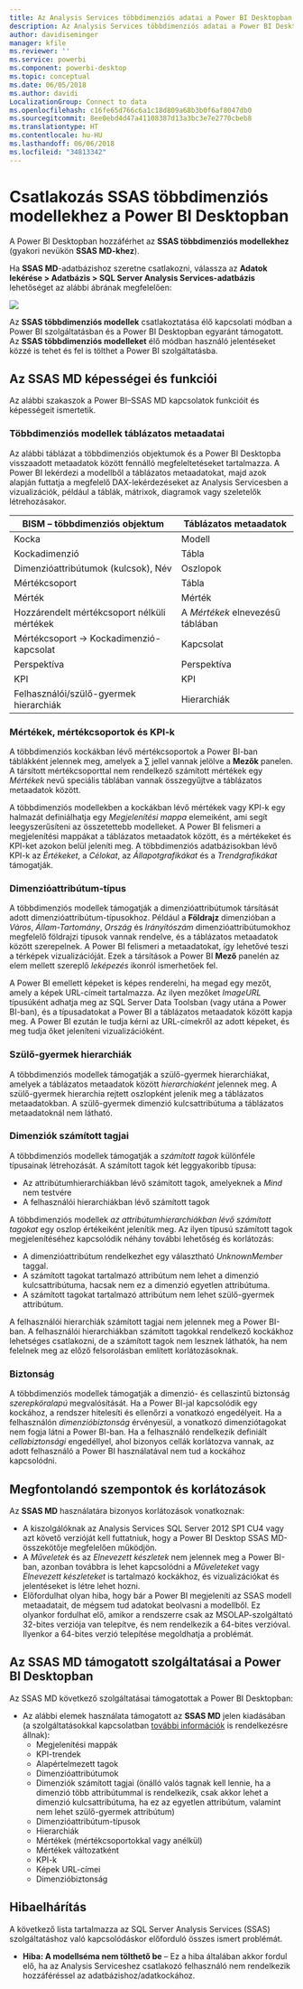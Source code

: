 ```yaml
---
title: Az Analysis Services többdimenziós adatai a Power BI Desktopban
description: Az Analysis Services többdimenziós adatai a Power BI Desktopban
author: davidiseminger
manager: kfile
ms.reviewer: ''
ms.service: powerbi
ms.component: powerbi-desktop
ms.topic: conceptual
ms.date: 06/05/2018
ms.author: davidi
LocalizationGroup: Connect to data
ms.openlocfilehash: c16fe65d766c6a1c18d809a68b3b0f6af8047db0
ms.sourcegitcommit: 8ee0ebd4d47a41108387d13a3bc3e7e2770cbeb8
ms.translationtype: HT
ms.contentlocale: hu-HU
ms.lasthandoff: 06/06/2018
ms.locfileid: "34813342"
---
```

# <a name="connect-to-ssas-multidimensional-models-in-power-bi-desktop"></a>Csatlakozás SSAS többdimenziós modellekhez a Power BI Desktopban
A Power BI Desktopban hozzáférhet az **SSAS többdimenziós modellekhez** (gyakori nevükön **SSAS MD-khez**).

Ha **SSAS MD**-adatbázishoz szeretne csatlakozni, válassza az **Adatok lekérése &gt; Adatbázis &gt; SQL Server Analysis Services-adatbázis** lehetőséget az alábbi ábrának megfelelően:

![](media/desktop-ssas-multidimensional/ssas-multidimensional-2.png)

Az **SSAS többdimenziós modellek** csatlakoztatása élő kapcsolati módban a Power BI szolgáltatásban és a Power BI Desktopban egyaránt támogatott. Az **SSAS többdimenziós modelleket** élő módban használó jelentéseket közzé is tehet és fel is tölthet a Power BI szolgáltatásba.

## <a name="capabilities-and-features-of-ssas-md"></a>Az SSAS MD képességei és funkciói
Az alábbi szakaszok a Power BI–SSAS MD kapcsolatok funkcióit és képességeit ismertetik.

### <a name="tabular-metadata-of-multidimensional-models"></a>Többdimenziós modellek táblázatos metaadatai
Az alábbi táblázat a többdimenziós objektumok és a Power BI Desktopba visszaadott metaadatok között fennálló megfeleltetéseket tartalmazza. A Power BI lekérdezi a modellből a táblázatos metaadatokat, majd azok alapján futtatja a megfelelő DAX-lekérdezéseket az Analysis Servicesben a vizualizációk, például a táblák, mátrixok, diagramok vagy szeletelők létrehozásakor.

| BISM – többdimenziós objektum | Táblázatos metaadatok |
| --- | --- |
| Kocka |Modell |
| Kockadimenzió |Tábla |
| Dimenzióattribútumok (kulcsok), Név |Oszlopok |
| Mértékcsoport |Tábla |
| Mérték |Mérték |
| Hozzárendelt mértékcsoport nélküli mértékek |A *Mértékek* elnevezésű táblában |
| Mértékcsoport -> Kockadimenzió-kapcsolat |Kapcsolat |
| Perspektíva |Perspektíva |
| KPI |KPI |
| Felhasználói/szülő-gyermek hierarchiák |Hierarchiák |

### <a name="measures-measure-groups-and-kpis"></a>Mértékek, mértékcsoportok és KPI-k
A többdimenziós kockákban lévő mértékcsoportok a Power BI-ban táblákként jelennek meg, amelyek a ∑ jellel vannak jelölve a **Mezők** panelen. A társított mértékcsoporttal nem rendelkező számított mértékek egy *Mértékek* nevű speciális táblában vannak összegyűjtve a táblázatos metaadatok között.

A többdimenziós modellekben a kockákban lévő mértékek vagy KPI-k egy halmazát definiálhatja egy *Megjelenítési mappa* elemeiként, ami segít leegyszerűsíteni az összetettebb modelleket. A Power BI felismeri a megjelenítési mappákat a táblázatos metaadatok között, és a mértékeket és KPI-ket azokon belül jeleníti meg. A többdimenziós adatbázisokban lévő KPI-k az *Értékeket*, a *Célokat*, az *Állapotgrafikákat* és a *Trendgrafikákat* támogatják.

### <a name="dimension-attribute-type"></a>Dimenzióattribútum-típus
A többdimenziós modellek támogatják a dimenzióattribútumok társítását adott dimenzióattribútum-típusokhoz. Például a **Földrajz** dimenzióban a *Város*, *Állam-Tartomány*, *Ország* és *Irányítószám* dimenzióattribútumokhoz megfelelő földrajzi típusok vannak rendelve, és a táblázatos metaadatok között szerepelnek. A Power BI felismeri a metaadatokat, így lehetővé teszi a térképek vizualizációját. Ezek a társítások a Power BI **Mező** panelén az elem mellett szereplő *leképezés* ikonról ismerhetőek fel.

A Power BI emellett képeket is képes renderelni, ha megad egy mezőt, amely a képek URL-címeit tartalmazza. Az ilyen mezőket *ImageURL* típusúként adhatja meg az SQL Server Data Toolsban (vagy utána a Power BI-ban), és a típusadatokat a Power BI a táblázatos metaadatok között kapja meg. A Power BI ezután le tudja kérni az URL-címekről az adott képeket, és meg tudja őket jeleníteni vizualizációként.

### <a name="parent-child-hierarchies"></a>Szülő-gyermek hierarchiák
A többdimenziós modellek támogatják a szülő-gyermek hierarchiákat, amelyek a táblázatos metaadatok között *hierarchiaként* jelennek meg. A szülő-gyermek hierarchia rejtett oszlopként jelenik meg a táblázatos metaadatokban. A szülő-gyermek dimenzió kulcsattribútuma a táblázatos metaadatoknál nem látható.

### <a name="dimension-calculated-members"></a>Dimenziók számított tagjai
A többdimenziós modellek támogatják a *számított tagok* különféle típusainak létrehozását. A számított tagok két leggyakoribb típusa:

* Az attribútumhierarchiákban lévő számított tagok, amelyeknek a *Mind* nem testvére
* A felhasználói hierarchiákban lévő számított tagok

A többdimenziós modellek *az attribútumhierarchiákban lévő számított tagokat* egy oszlop értékeiként jelenítik meg. Az ilyen típusú számított tagok megjelenítéséhez kapcsolódik néhány további lehetőség és korlátozás:

* A dimenzióattribútum rendelkezhet egy választható *UnknownMember* taggal.
* A számított tagokat tartalmazó attribútum nem lehet a dimenzió kulcsattribútuma, hacsak nem ez a dimenzió egyetlen attribútuma.
* A számított tagokat tartalmazó attribútum nem lehet szülő-gyermek attribútum.

A felhasználói hierarchiák számított tagjai nem jelennek meg a Power BI-ban. A felhasználói hierarchiákban számított tagokkal rendelkező kockákhoz lehetséges csatlakozni, de a számított tagok nem lesznek láthatók, ha nem felelnek meg az előző felsorolásban említett korlátozásoknak.

### <a name="security"></a>Biztonság
A többdimenziós modellek támogatják a dimenzió- és cellaszintű biztonság *szerepköralapú* megvalósítását. Ha a Power BI-jal kapcsolódik egy kockához, a rendszer hitelesíti és ellenőrzi a vonatkozó engedélyeit. Ha a felhasználón *dimenzióbiztonság* érvényesül, a vonatkozó dimenziótagokat nem fogja látni a Power BI-ban. Ha a felhasználó rendelkezik definiált *cellabiztonsági* engedéllyel, ahol bizonyos cellák korlátozva vannak, az adott felhasználó a Power BI használatával nem tud a kockához kapcsolódni.

## <a name="considerations-and-limitations"></a>Megfontolandó szempontok és korlátozások
Az **SSAS MD** használatára bizonyos korlátozások vonatkoznak:

* A kiszolgálóknak az Analysis Services SQL Server 2012 SP1 CU4 vagy azt követő verzióját kell futtatniuk, hogy a Power BI Desktop SSAS MD-összekötője megfelelően működjön.
* A *Műveletek* és az *Elnevezett készletek* nem jelennek meg a Power BI-ban, azonban továbbra is lehet kapcsolódni a *Műveleteket* vagy *Elnevezett készleteket* is tartalmazó kockákhoz, és vizualizációkat és jelentéseket is létre lehet hozni.
* Előfordulhat olyan hiba, hogy bár a Power BI megjeleníti az SSAS modell metaadatait, de mégsem tud adatokat beolvasni a modellből. Ez olyankor fordulhat elő, amikor a rendszerre csak az MSOLAP-szolgáltató 32-bites verziója van telepítve, és nem rendelkezik a 64-bites verzióval. Ilyenkor a 64-bites verzió telepítése megoldhatja a problémát.

## <a name="supported-features-of-ssas-md-in-power-bi-desktop"></a>Az SSAS MD támogatott szolgáltatásai a Power BI Desktopban
Az SSAS MD következő szolgáltatásai támogatottak a Power BI Desktopban:

* Az alábbi elemek használata támogatott az **SSAS MD** jelen kiadásában (a szolgáltatásokkal kapcsolatban [további információk](https://msdn.microsoft.com/library/jj969574.aspx) is rendelkezésre állnak):
  * Megjelenítési mappák
  * KPI-trendek
  * Alapértelmezett tagok
  * Dimenzióattribútumok
  * Dimenziók számított tagjai (önálló valós tagnak kell lennie, ha a dimenzió több attribútummal is rendelkezik, csak akkor lehet a dimenzió kulcsattribútuma, ha ez az egyetlen attribútum, valamint nem lehet szülő-gyermek attribútum)
  * Dimenzióattribútum-típusok
  * Hierarchiák
  * Mértékek (mértékcsoportokkal vagy anélkül)
  * Mértékek változatként
  * KPI-k
  * Képek URL-címei
  * Dimenzióbiztonság

## <a name="troubleshooting"></a>Hibaelhárítás 
A következő lista tartalmazza az SQL Server Analysis Services (SSAS) szolgáltatáshoz való kapcsolódáskor előforduló összes ismert problémát. 

* **Hiba: A modellséma nem tölthető be** – Ez a hiba általában akkor fordul elő, ha az Analysis Serviceshez csatlakozó felhasználó nem rendelkezik hozzáféréssel az adatbázishoz/adatkockához.
